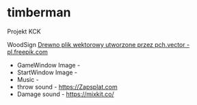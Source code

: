 # timberman
Projekt KCK

WoodSign <a href='https://pl.freepik.com/wektory/drewno'>Drewno plik wektorowy utworzone przez pch.vector - pl.freepik.com</a>

- GameWindow Image -
- StartWindow Image - 
- Music -
- throw sound  - https://Zapsplat.com
- Damage sound - https://mixkit.co/